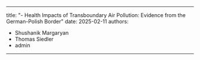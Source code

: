 ---

title: "- Health Impacts of Transboundary Air Pollution: Evidence from the German-Polish Border"
date: 2025-02-11
authors:

  - Shushanik Margaryan
  - Thomas Siedler
  - admin


---